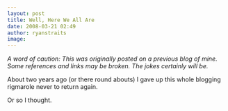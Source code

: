 ```yaml
---
layout: post
title: Well, Here We All Are
date: 2008-03-21 02:49
author: ryanstraits
image: 
---
```

*A word of caution: This was originally posted on a previous blog of mine. Some references and links may be broken. The jokes certainly will be.*


About two years ago (or there round abouts) I gave up this whole blogging rigmarole never to return again.

Or so I thought.



